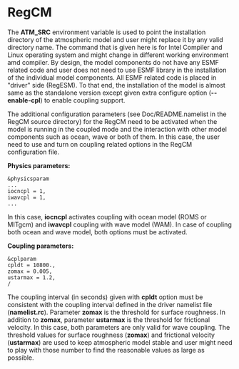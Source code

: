 # RegCM

The **ATM_SRC** environment variable is used to point the installation directory of the atmospheric model and user might replace it by any valid directory name.
The command that is given here is for Intel Compiler and Linux operating system and might change in different working environment amd compiler. By design, the model components do not have any ESMF related code and user does not need to use ESMF library in the installation of the individual model components. All ESMF related code is placed in "driver" side (RegESM). To that end, the installation of the model is almost same as the standalone version except given extra configure option (**--enable-cpl**) to enable coupling support.

The additional configuration parameters (see Doc/README.namelist in the RegCM source directory) for the RegCM need to be activated when the model is running in the coupled mode and the interaction with other model components such as ocean, wave or both of them. In this case, the user need to use and turn on coupling related options in the RegCM configuration file.

**Physics parameters:**

```
&physicsparam
...
iocncpl = 1,
iwavcpl = 1,
...
```

In this case, **iocncpl** activates coupling with ocean model (ROMS or MITgcm) and **iwavcpl** coupling with wave model (WAM). In case of coupling both ocean and wave model, both options must be activated.

**Coupling parameters:**

```
&cplparam
cpldt = 10800.,
zomax = 0.005,
ustarmax = 1.2,
/ 
```

The coupling interval (in seconds) given with **cpldt** option must be consistent with the coupling interval defined in the driver namelist file (**namelist.rc**). Parameter **zomax** is the threshold for surface roughness. In addition to **zomax**, parameter **ustarmax** is the threshold for frictional velocity. In this case, both parameters are only valid for wave coupling. The threshold values for surface roughness (**zomax**) and frictional velocity (**ustarmax**) are used to keep atmospheric model stable and user might need to play with those number to find the reasonable values as large as possible.
